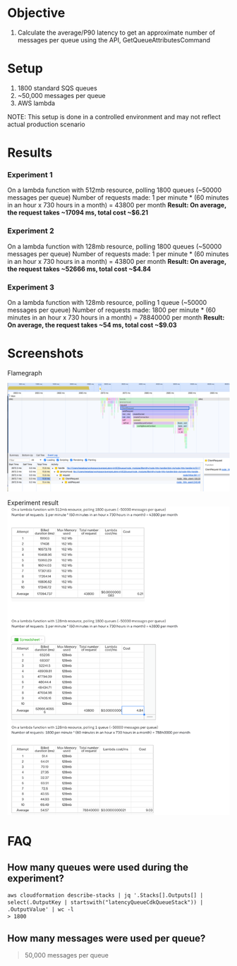 # Objective

1. Calculate the average/P90 latency to get an approximate number of messages per queue using the API, GetQueueAttributesCommand

# Setup

1. 1800 standard SQS queues
2. ~50,000 messages per queue
3. AWS lambda

NOTE: This setup is done in a controlled environment and may not reflect actual production scenario

# Results

### Experiment 1
On a lambda function with 512mb resource, polling 1800 queues (~50000 messages per queue)
Number of requests made: 1 per minute * (60 minutes in an hour x 730 hours in a month) = 43800 per month
**Result: On average, the request takes ~17094 ms, total cost ~$6.21**



### Experiment 2
On a lambda function with 128mb resource, polling 1800 queues (~50000 messages per queue)
Number of requests made: 1 per minute * (60 minutes in an hour x 730 hours in a month) = 43800 per month
**Result: On average, the request takes ~52666 ms, total cost ~$4.84**



### Experiment 3
On a lambda function with 128mb resource, polling 1 queue (~50000 messages per queue)
Number of requests made: 1800 per minute * (60 minutes in an hour x 730 hours in a month) = 78840000 per month
**Result: On average, the request takes ~54 ms, total cost ~$9.03**


# Screenshots

Flamegraph 

![Flamegraph](./screenshots/flamegraph.png)

Experiment result
![Experiment result](./screenshots/experiment-result.png)



# FAQ

## How many queues were used during the experiment?

```
aws cloudformation describe-stacks | jq '.Stacks[].Outputs[] | select(.OutputKey | startswith("latencyQueueCdkQueueStack")) | .OutputValue' | wc -l
> 1800

```

## How many messages were used per queue?

> 50,000 messages per queue